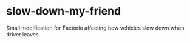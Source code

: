 # slow-down-my-friend
Small modification for Factorio affecting how vehicles slow down when driver leaves
